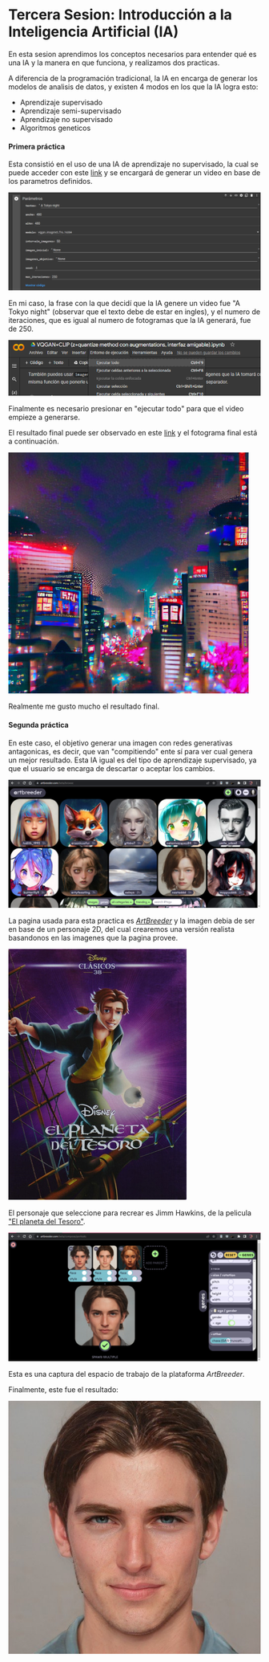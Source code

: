 # Tercera Sesion: Introducción a la Inteligencia Artificial (IA)

En esta sesion aprendimos los conceptos necesarios para entender qué es una IA y la manera en que funciona, y realizamos dos practicas.

A diferencia de la programación tradicional, la IA en encarga de generar los modelos de analisis de datos, y existen 4 modos en los que la IA logra esto:

- Aprendizaje supervisado
- Aprendizaje semi-supervisado
- Aprendizaje no supervisado
- Algoritmos geneticos

#### Primera práctica

Esta consistió en el uso de una IA de aprendizaje no supervisado, la cual se puede acceder con este [link](https://colab.research.google.com/drive/1go6YwMFe5MX6XM9tv-cnQiSTU50N9EeT#scrollTo=CppIQlPhhwhs) y se encargará de generar un video en base de los parametros definidos.

![Parámetros](Parametros.png)

En mi caso, la frase con la que decidí que la IA genere un video fue "A Tokyo night" (observar que el texto debe de estar en ingles), y el numero de iteraciones, que es igual al numero de fotogramas que la IA generará, fue de 250.

![Captura de Pantalla](Ejecucion.png)

Finalmente es necesario presionar en "ejecutar todo" para que el video empieze a generarse.

El resultado final puede ser observado en este [link](https://twitter.com/plfc_07/status/1531416177779646464?s=20&t=ZwpJRvJO1VYS-ESoT8KkLw) y el fotograma final está a continuación.

![Fotograma Final](FotogramaFinal.png)

Realmente me gusto mucho el resultado final.

#### Segunda práctica

En este caso, el objetivo generar una imagen con redes generativas antagonicas, es decir, que van "compitiendo" ente sí para ver cual genera un mejor resultado. Esta IA igual es del tipo de aprendizaje supervisado, ya que el usuario se encarga de descartar o aceptar los cambios. 

![ArtBreeder](ArtBreeder.png)

La pagina usada para esta practica es [_ArtBreeder_](https://www.artbreeder.com/) y la imagen debia de ser en base de un personaje 2D, del cual crearemos una versión realista basandonos en las imagenes que la pagina provee.

![Imagen de Jim Hawkins](Personaje2D.png)

El personaje que seleccione para recrear es Jimm Hawkins, de la pelicula ["El planeta del Tesoro"](https://es.wikipedia.org/wiki/El_planeta_del_tesoro).

![Captura del Espacio de Trabajo](EspacioDeTrabajo.png)

Esta es una captura del espacio de trabajo de la plataforma _ArtBreeder_.

Finalmente, este fue el resultado:

![Captura del Resultado Final](Resultado.jpeg)

